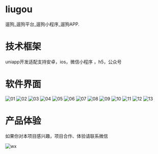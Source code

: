 # liugou
遛狗_遛狗平台_遛狗小程序_遛狗APP.

# 技术框架

uniapp开发适配支持安卓，ios，微信小程序 ，h5，公众号

# 软件界面

![01](https://github.com/user-attachments/assets/bbe115c5-1fb5-4128-afff-58b0512369b7)
![02](https://github.com/user-attachments/assets/e93fc9fb-96ff-461c-83d9-55735c744d87)
![03](https://github.com/user-attachments/assets/a6d8d53f-a53d-49e3-85f3-1b14e81ceb2e)
![04](https://github.com/user-attachments/assets/ff1db2b4-34a6-45b6-815b-d759f3502d6a)
![05](https://github.com/user-attachments/assets/9f1cb687-8aee-4123-9a5e-dff9eacc51cb)
![06](https://github.com/user-attachments/assets/dad31cf2-2207-4143-8ddf-573fff23db78)
![07](https://github.com/user-attachments/assets/f463c921-6c2a-4d96-869f-0740d33ea692)
![08](https://github.com/user-attachments/assets/a8e5bd4c-f87c-458f-81d0-798f7eed11ba)
![09](https://github.com/user-attachments/assets/e8f09935-80a0-43a0-b44d-facd7161981d)
![10](https://github.com/user-attachments/assets/35fa46ae-8163-4fe4-b596-06b9fa1a6492)
![11](https://github.com/user-attachments/assets/acbc1d42-c76e-4f2e-9e73-787f6196bb90)
![12](https://github.com/user-attachments/assets/966ba6ba-5430-490b-922c-121f06651280)
![13](https://github.com/user-attachments/assets/c9a0a3ec-6f0e-4c2e-a372-9643c948f14c)



# 产品体验

如果你对本项目感兴趣，项目合作、体验请联系微信

![wx](https://github.com/user-attachments/assets/12e10771-8d4c-4f27-a98c-955e0b8e2daf)






